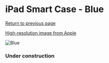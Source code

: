 # iPad Smart Case - Blue

[Return to previous page](/ipad_2)

[High-resolution image from Apple](https://store.storeimages.cdn-apple.com/8756/as-images.apple.com/is/MD458?wid=4500&hei=4500&fmt=png)

<div style="width: 384px"><img src="/everysource/MD458.png" alt="Blue"></div>

### Under construction
